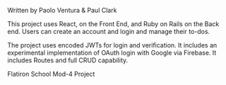 Written by Paolo Ventura & Paul Clark

This project uses React, on the Front End, and Ruby on Rails on the Back end.
Users can create an account and login and manage their to-dos.

The project uses encoded JWTs for login and verification. 
It includes an experimental implementation of OAuth login with Google via Firebase.
It includes Routes and full CRUD capability.

Flatiron School Mod-4 Project
